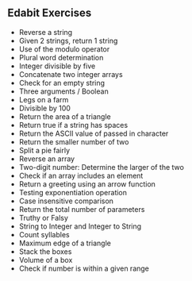 ## Edabit Exercises

* Reverse a string
* Given 2 strings, return 1 string
* Use of the modulo operator
* Plural word determination
* Integer divisible by five
* Concatenate two integer arrays
* Check for an empty string
* Three arguments / Boolean
* Legs on a farm
* Divisible by 100
* Return the area of a triangle
* Return true if a string has spaces
* Return the ASCII value of passed in character
* Return the smaller number of two
* Split a pie fairly
* Reverse an array
* Two-digit number: Determine the larger of the two
* Check if an array includes an element
* Return a greeting using an arrow function
* Testing exponentiation operation
* Case insensitive comparison
* Return the total number of parameters
* Truthy or Falsy
* String to Integer and Integer to String  
* Count syllables
* Maximum edge of a triangle
* Stack the boxes
* Volume of a box
* Check if number is within a given range
